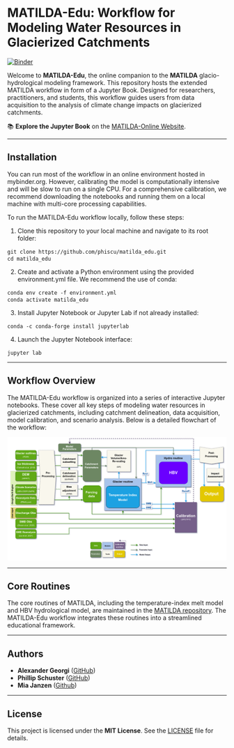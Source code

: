 # MATILDA-Edu: Workflow for Modeling Water Resources in Glacierized Catchments
[![Binder](https://mybinder.org/badge_logo.svg)](https://mybinder.org/v2/gh/phiscu/matilda_edu/main?labpath=Notebook0_Introduction.ipynb)

Welcome to **MATILDA-Edu**, the online companion to the **MATILDA** glacio-hydrological modeling framework. This repository hosts the extended MATILDA workflow in form of a Jupyter Book. Designed for researchers, practitioners, and students, this workflow guides users from data acquisition to the analysis of climate change impacts on glacierized catchments.

📚 **Explore the Jupyter Book** on the [MATILDA-Online Website](https://matilda-online.github.io/jbook).

---

## Installation

You can run most of the workflow in an online environment hosted in mybinder.org. However, calibrating the model is computationally intensive and will be slow to run on a single CPU. For a comprehensive calibration, we recommend downloading the notebooks and running them on a local machine with multi-core processing capabilities.

To run the MATILDA-Edu workflow locally, follow these steps:

1. Clone this repository to your local machine and navigate to its root folder:
```
git clone https://github.com/phiscu/matilda_edu.git
cd matilda_edu
```
2. Create and activate a Python environment using the provided environment.yml file. We recommend the use of conda:
```
conda env create -f environment.yml
conda activate matilda_edu
```
3. Install Jupyter Notebook or Jupyter Lab if not already installed:
```
conda -c conda-forge install jupyterlab
```
4. Launch the Jupyter Notebook interface:
```
jupyter lab
```
---

## Workflow Overview

The MATILDA-Edu workflow is organized into a series of interactive Jupyter notebooks. These cover all key steps of modeling water resources in glacierized catchments, including catchment delineation, data acquisition, model calibration, and scenario analysis. Below is a detailed flowchart of the workflow:

![Workflow Flowchart](images/workflow_detailed_2024_-Full_legend.png)

---

## Core Routines

The core routines of MATILDA, including the temperature-index melt model and HBV hydrological model, are maintained in the [MATILDA repository](https://github.com/cryotools/matilda). The MATILDA-Edu workflow integrates these routines into a streamlined educational framework.

---

## Authors

- **Alexander Georgi** ([GitHub](https://github.com/geoalxx))
- **Phillip Schuster** ([GitHub](https://github.com/phiscu))
- **Mia Janzen** ([Github](https://github.com/hoepke))

---

## License

This project is licensed under the **MIT License**. See the [LICENSE](LICENSE) file for details.




